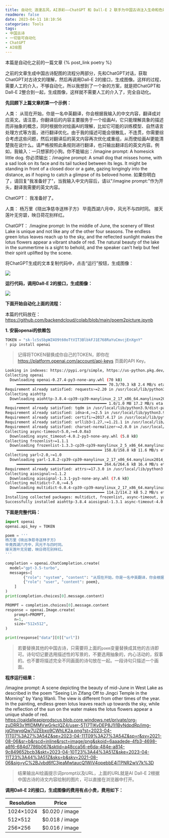 ```yaml
---
title: 自动化 浪漫古风，AI添彩——ChatGPT 和 Dall-E 2 联手为中国古诗注入生命和色彩！
readmore: false
date: 2023-04-11 18:10:56
categories: Tools
tags:
- 中国古诗
- 一切皆可自动化
- ChatGPT
- AI绘图
---
```


本篇是自动化之前的一篇文章 {% post_link poetry %} 

之前的文章生成中国古诗配图的流程分两部分，先和ChatGPT对话，获取ChatGPT对古诗文的理解，然后再调用Dall-E 2的接口，生成图像。这样的过程，需要人工的介入，不够自动化，所以我想到了一个新的方案，就是把ChatGPT和Dall-E 2整合到一起，生成图像，这样就不需要人工的介入了，完全自动化。

**先回顾下上篇文章的第一个示例：**

人类：
从现在开始，你是一名中英翻译，你会根据我输入的中文内容，翻译成对应英文。请注意，你翻译后的内容主要服务于一个绘画AI，它只能理解具象的描述而非抽象的概念，同时根据你对绘画AI的理解，比如它可能的训练模型、自然语言处理方式等方面，进行翻译优化。由于我的描述可能会很散乱，不连贯，你需要综合考虑这些问题，然后对翻译后的英文内容再次优化或重组，从而使绘画AI更能清楚我在说什么。请严格按照此条规则进行翻译，也只输出翻译后的英文内容。例如，我输入：一只想家的小狗。你不能输出：/imagine prompt: A homesick little dog. 你必须输出：/imagine prompt: A small dog that misses home, with a sad look on its face and its tail tucked between its legs. It might be standing in front of a closed door or a gate, gazing longingly into the distance, as if hoping to catch a glimpse of its beloved home. 如果你明白了，请回复"我准备好了"，当我输入中文内容后，请以"/imagine prompt:"作为开头，翻译我需要的英文内容。

ChatGPT：
我准备好了。

人类：
杨万里《晓出净慈寺送林子方》
毕竟西湖六月中，风光不与四时同。
接天莲叶无穷碧，映日荷花别样红。

ChatGPT：
/imagine prompt: In the middle of June, the scenery of West Lake is unique and not like any of the other four seasons. The endless green lotus leaves reach up to the sky, and the reflected sunlight makes the lotus flowers appear a vibrant shade of red. The natural beauty of the lake in the summertime is a sight to behold, and the speaker can't help but feel their spirit uplifted by the scene.

将ChatGPT生成的文本复制代码中，点击“运行”按钮，生成图像：

![](/images/poetry/2023-04-06-14-05-36.png)

**运行代码，调用Dall-E 2的接口，生成图像：**

![](/images/poetry/1.png)

**下面开始自动化上面的流程：**

本篇的代码放在： https://github.com/backendcloud/colab/blob/main/poem2picture.ipynb

**1. 安装openai的依赖包**

```python
TOKEN = "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"
! pip install openai
```

> 记得将TOKEN替换成你自己的TOKEN，即你在 https://platform.openai.com/account/api-keys 页面的API Key。

```bash
Looking in indexes: https://pypi.org/simple, https://us-python.pkg.dev/colab-wheels/public/simple/
Collecting openai
  Downloading openai-0.27.4-py3-none-any.whl (70 kB)
     ━━━━━━━━━━━━━━━━━━━━━━━━━━━━━━━━━━━━━━━━ 70.3/70.3 kB 2.4 MB/s eta 0:00:00
Requirement already satisfied: requests>=2.20 in /usr/local/lib/python3.9/dist-packages (from openai) (2.27.1)
Collecting aiohttp
  Downloading aiohttp-3.8.4-cp39-cp39-manylinux_2_17_x86_64.manylinux2014_x86_64.whl (1.0 MB)
     ━━━━━━━━━━━━━━━━━━━━━━━━━━━━━━━━━━━━━━━━ 1.0/1.0 MB 17.2 MB/s eta 0:00:00
Requirement already satisfied: tqdm in /usr/local/lib/python3.9/dist-packages (from openai) (4.65.0)
Requirement already satisfied: idna<4,>=2.5 in /usr/local/lib/python3.9/dist-packages (from requests>=2.20->openai) (3.4)
Requirement already satisfied: certifi>=2017.4.17 in /usr/local/lib/python3.9/dist-packages (from requests>=2.20->openai) (2022.12.7)
Requirement already satisfied: urllib3<1.27,>=1.21.1 in /usr/local/lib/python3.9/dist-packages (from requests>=2.20->openai) (1.26.15)
Requirement already satisfied: charset-normalizer~=2.0.0 in /usr/local/lib/python3.9/dist-packages (from requests>=2.20->openai) (2.0.12)
Collecting async-timeout<5.0,>=4.0.0a3
  Downloading async_timeout-4.0.2-py3-none-any.whl (5.8 kB)
Collecting frozenlist>=1.1.1
  Downloading frozenlist-1.3.3-cp39-cp39-manylinux_2_5_x86_64.manylinux1_x86_64.manylinux_2_17_x86_64.manylinux2014_x86_64.whl (158 kB)
     ━━━━━━━━━━━━━━━━━━━━━━━━━━━━━━━━━━━━━━ 158.8/158.8 kB 11.6 MB/s eta 0:00:00
Collecting yarl<2.0,>=1.0
  Downloading yarl-1.8.2-cp39-cp39-manylinux_2_17_x86_64.manylinux2014_x86_64.whl (264 kB)
     ━━━━━━━━━━━━━━━━━━━━━━━━━━━━━━━━━━━━━━ 264.6/264.6 kB 16.4 MB/s eta 0:00:00
Requirement already satisfied: attrs>=17.3.0 in /usr/local/lib/python3.9/dist-packages (from aiohttp->openai) (22.2.0)
Collecting aiosignal>=1.1.2
  Downloading aiosignal-1.3.1-py3-none-any.whl (7.6 kB)
Collecting multidict<7.0,>=4.5
  Downloading multidict-6.0.4-cp39-cp39-manylinux_2_17_x86_64.manylinux2014_x86_64.whl (114 kB)
     ━━━━━━━━━━━━━━━━━━━━━━━━━━━━━━━━━━━━━━━ 114.2/114.2 kB 5.2 MB/s eta 0:00:00
Installing collected packages: multidict, frozenlist, async-timeout, yarl, aiosignal, aiohttp, openai
Successfully installed aiohttp-3.8.4 aiosignal-1.3.1 async-timeout-4.0.2 frozenlist-1.3.3 multidict-6.0.4 openai-0.27.4 yarl-1.8.2
```

**下面是完整代码：**

```python
import openai
openai.api_key = TOKEN

poem = '''
杨万里《晓出净慈寺送林子方》
毕竟西湖六月中，风光不与四时同。
接天莲叶无穷碧，映日荷花别样红。
'''

completion = openai.ChatCompletion.create(
  model="gpt-3.5-turbo",
  messages=[
        {"role": "system", "content": "从现在开始，你是一名中英翻译，你会根据我输入的中文内容，翻译成对应英文。请注意，你翻译后的内容主要服务于一个绘画AI，它只能理解具象的描述而非抽象的概念，同时根据你对绘画AI的理解，比如它可能的训练模型、自然语言处理方式等方面，进行翻译优化。由于我的描述可能会很散乱，不连贯，你需要综合考虑这些问题，然后对翻译后的英文内容再次优化或重组，从而使绘画AI更能清楚我在说什么。请严格按照此条规则进行翻译，也只输出翻译后的英文内容。例如，我输入：一只想家的小狗。你不能输出：/imagine prompt: A homesick little dog. 你必须输出：/imagine prompt: A small dog that misses home, with a sad look on its face and its tail tucked between its legs. It might be standing in front of a closed door or a gate, gazing longingly into the distance, as if hoping to catch a glimpse of its beloved home. 当我输入中文内容后，请以”/imagine prompt:”作为开头，翻译我需要的英文内容。"},
        {"role": "user", "content": poem},
    ]
)
print(completion.choices[0].message.content)

PROMPT = completion.choices[0].message.content
response = openai.Image.create(
    prompt=PROMPT,
    n=1,
    size="512x512",
)

print(response["data"][0]["url"])
```

> 若要替换其他的中国古诗，只需要将上面的`poem`变量替换成其他的古诗即可。诗句切记要选用描述性的写景的，不要选用抽象的，内心活动的，叙事的。也不要将描述完全不同画面的诗句放在一起。一段诗句只描述一个画面。

**程序运行结果：**

/imagine prompt: A scene depicting the beauty of mid-June in West Lake as described in the poem "Seeing Lin Zifang Off to Jingci Temple in the Morning" by Yang Wanli. The view is different from other times of the year. In the painting, endless green lotus leaves reach up towards the sky, while the reflection of the sun on the water makes the lotus flowers appear a unique shade of red.
https://oaidalleapiprodscus.blob.core.windows.net/private/org-zuDRR3x1ffIDMMVwGrkclQZ4/user-5TI7TlKvDEP8J1l1ByNdpdRp/img-jgOhwyqQw7UZEbxo9CWhLK2a.png?st=2023-04-11T07%3A27%3A54Z&se=2023-04-11T09%3A27%3A54Z&sp=r&sv=2021-08-06&sr=b&rscd=inline&rsct=image/png&skoid=6aaadede-4fb3-4698-a8f6-684d7786b067&sktid=a48cca56-e6da-484e-a814-9c849652bcb3&skt=2023-04-10T23%3A44%3A51Z&ske=2023-04-11T23%3A44%3A51Z&sks=b&skv=2021-08-06&sig=yC%2BJvbd6fC3jeaMwtaucQ1WiV4opebbE4iTPNR2wV7k%3D


> 结果输出AI绘画提示词prompt以及URL，上面的URL就是AI Dall-E 2根据中国古诗的诗文内容绘制的图片，可以直接在浏览器中打开。

**调用Dall-E 2的接口，生成图像的费用有点小贵，费用如下：**

Resolution  | Price
--- | ---
1024×1024|  $0.020 / image
512×512| $0.018 / image
256×256| $0.016 / image


